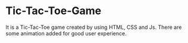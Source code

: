 # Tic-Tac-Toe-Game
It is a Tic-Tac-Toe game created by using HTML, CSS and Js. There are some animation added for good user experience.